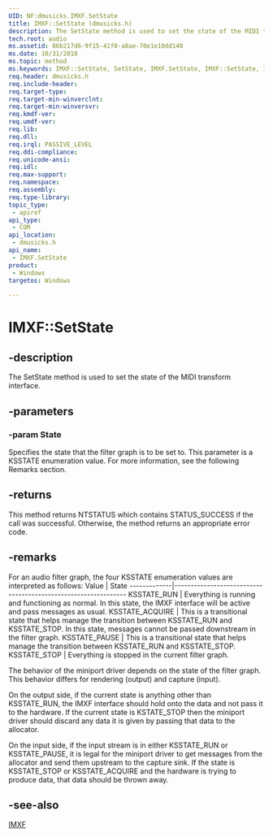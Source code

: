 ```yaml
---
UID: NF:dmusicks.IMXF.SetState
title: IMXF::SetState (dmusicks.h)
description: The SetState method is used to set the state of the MIDI transform interface.
tech.root: audio
ms.assetid: 86b217d6-9f15-41f0-a8ae-70e1e10dd140
ms.date: 10/31/2018
ms.topic: method
ms.keywords: IMXF::SetState, SetState, IMXF.SetState, IMXF::SetState, IMXF.SetState
req.header: dmusicks.h
req.include-header:
req.target-type:
req.target-min-winverclnt:
req.target-min-winversvr:
req.kmdf-ver:
req.umdf-ver:
req.lib:
req.dll:
req.irql: PASSIVE_LEVEL
req.ddi-compliance:
req.unicode-ansi:
req.idl:
req.max-support:
req.namespace:
req.assembly:
req.type-library: 
topic_type: 
 - apiref
api_type: 
 - COM
api_location: 
 - dmusicks.h
api_name: 
 - IMXF.SetState
product: 
 - Windows
targetos: Windows

---
```


# IMXF::SetState


## -description

The SetState method is used to set the state of the MIDI transform interface.

## -parameters

### -param State
Specifies the state that the filter graph is to be set to. This parameter is a KSSTATE enumeration value. For more information, see the following Remarks section.



## -returns
This method returns NTSTATUS which contains STATUS_SUCCESS if the call was successful. Otherwise, the method returns an appropriate error code.

## -remarks

For an audio filter graph, the four KSSTATE enumeration values are interpreted as follows:
Value | State
-------------|---------------------------------------------------------------
KSSTATE_RUN | Everything is running and functioning as normal. In this state, the IMXF interface will be active and pass messages as usual.
KSSTATE_ACQUIRE | This is a transitional state that helps manage the transition between KSSTATE_RUN and KSSTATE_STOP. In this state, messages cannot be passed downstream in the filter graph. 
KSSTATE_PAUSE | This is a transitional state that helps manage the transition between KSSTATE_RUN and KSSTATE_STOP. 
KSSTATE_STOP | Everything is stopped in the current filter graph.

The behavior of the miniport driver depends on the state of the filter graph. This behavior differs for rendering (output) and capture (input).

On the output side, if the current state is anything other than KSSTATE_RUN, the IMXF interface should hold onto the data and not pass it to the hardware. If the current state is KSTATE_STOP then the miniport driver should discard any data it is given by passing that data to the allocator.

On the input side, if the input stream is in either KSSTATE_RUN or KSSTATE_PAUSE, it is legal for the miniport driver to get messages from the allocator and send them upstream to the capture sink. If the state is KSSTATE_STOP or KSSTATE_ACQUIRE and the hardware is trying to produce data, that data should be thrown away. 


## -see-also

[IMXF](nn-dmusicks-imxf.md)
